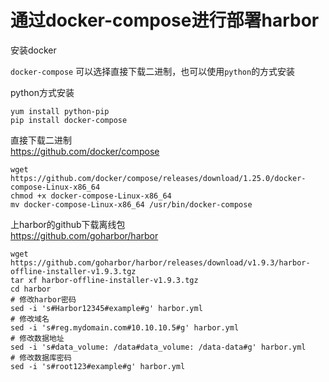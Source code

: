 # 通过docker-compose进行部署harbor

安装docker

`docker-compose` 可以选择直接下载二进制，也可以使用`python`的方式安装

python方式安装
```
yum install python-pip
pip install docker-compose
```
直接下载二进制  
https://github.com/docker/compose  
```
wget https://github.com/docker/compose/releases/download/1.25.0/docker-compose-Linux-x86_64
chmod +x docker-compose-Linux-x86_64
mv docker-compose-Linux-x86_64 /usr/bin/docker-compose
```

上harbor的github下载离线包  
https://github.com/goharbor/harbor  
```
wget https://github.com/goharbor/harbor/releases/download/v1.9.3/harbor-offline-installer-v1.9.3.tgz
tar xf harbor-offline-installer-v1.9.3.tgz
cd harbor
# 修改harbor密码
sed -i 's#Harbor12345#example#g' harbor.yml
# 修改域名
sed -i 's#reg.mydomain.com#10.10.10.5#g' harbor.yml
# 修改数据地址
sed -i 's#data_volume: /data#data_volume: /data-data#g' harbor.yml
# 修改数据库密码
sed -i 's#root123#example#g' harbor.yml
```
